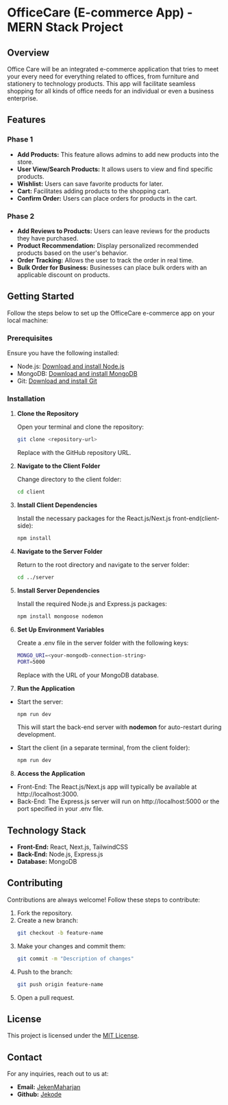 
# OfficeCare (E-commerce App) - MERN Stack Project

## Overview

Office Care will be an integrated e-commerce application that tries to meet your every need for everything related to offices, from furniture and stationery to technology products. This app will facilitate seamless shopping for all kinds of office needs for an individual or even a business enterprise.


## Features

### Phase 1
- **Add Products:** This feature allows admins to add new products into the store.
- **User View/Search Products:** It allows users to view and find specific products. 
- **Wishlist:** Users can save favorite products for later.
- **Cart:** Facilitates adding products to the shopping cart.
- **Confirm Order:** Users can place orders for products in the cart.

### Phase 2
- **Add Reviews to Products:** Users can leave reviews for the products they have purchased.
- **Product Recommendation:** Display personalized recommended products based on the user's behavior.
- **Order Tracking:** Allows the user to track the order in real time.
- **Bulk Order for Business:** Businesses can place bulk orders with an applicable discount on products.



## Getting Started
Follow the steps below to set up the OfficeCare e-commerce app on your local machine:

### Prerequisites
 
Ensure you have the following installed:
- Node.js: [Download and install Node.js](https://nodejs.org/en)
- MongoDB: [Download and install MongoDB](https://www.mongodb.com/)
- Git: [Download and install Git](https://git-scm.com/)

### Installation
1. **Clone the Repository**
    
    Open your terminal and clone the repository:
    ```bash
    git clone <repository-url>
    ```
    Replace <repository-url> with the GitHub repository URL.

2. **Navigate to the Client Folder**

    Change directory to the client folder:
    ```bash
    cd client

3. **Install Client Dependencies**

    Install the necessary packages for the React.js/Next.js front-end(client-side):
    ```bash
    npm install

4. **Navigate to the Server Folder**
    
    Return to the root directory and navigate to the server folder:
    ```bash
    cd ../server

5. **Install Server Dependencies**

    Install the required Node.js and Express.js packages:
    ```bash
    npm install mongoose nodemon

6. **Set Up Environment Variables**

    Create a .env file in the server folder with the following keys:
    ```bash
    MONGO_URI=<your-mongodb-connection-string>
    PORT=5000
    ```

    Replace <your-mongodb-connection-string> with the URL of your MongoDB database.

7. **Run the Application**
- Start the server:

    ```bash
    npm run dev
    ```

    This will start the back-end server with **nodemon** for auto-restart during development.
- Start the client (in a separate terminal, from the client folder):

    ```bash
    npm run dev

8. **Access the Application**
- Front-End: The React.js/Next.js app will typically be available at http://localhost:3000.
- Back-End: The Express.js server will run on http://localhost:5000 or the port specified in your .env file.


## Technology Stack

- **Front-End:** React, Next.js, TailwindCSS
- **Back-End:** Node.js, Express.js
- **Database:** MongoDB


## Contributing

Contributions are always welcome! Follow these steps to contribute:
1. Fork the repository.
2. Create a new branch:
    ```bash
    git checkout -b feature-name
3. Make your changes and commit them:
    ```bash
    git commit -m "Description of changes"
4. Push to the branch:
    ```bash
    git push origin feature-name
5. Open a pull request.



## License

This project is licensed under the [MIT License](https://choosealicense.com/licenses/mit/).


## Contact

For any inquiries, reach out to us at:
- **Email:** [JekenMaharjan](maharjanjeken@gmail.com)
- **Github:** [Jekode](https://github.com/JekenMaharjan)
